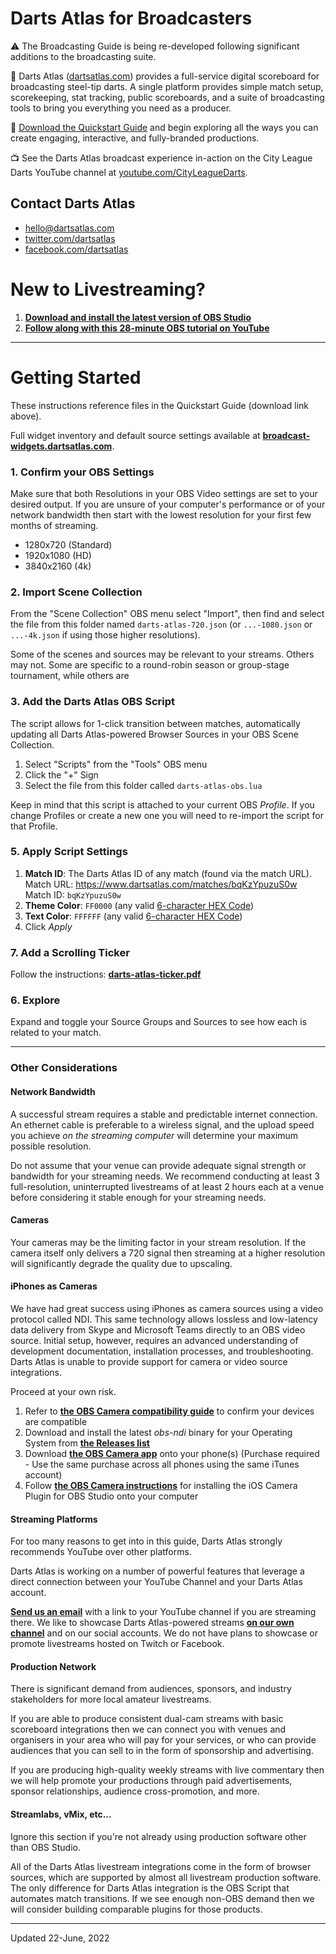 # Darts Atlas for Broadcasters

⚠️ The Broadcasting Guide is being re-developed following significant additions to the broadcasting suite.

🎯 Darts Atlas ([dartsatlas.com](https://www.dartsatlas.com)) provides a full-service digital scoreboard for broadcasting steel-tip darts. A single platform provides simple match setup, scorekeeping, stat tracking, public scoreboards, and a suite of broadcasting tools to bring you everything you need as a producer.

📂 [Download the Quickstart Guide](/darts-atlas-producer-quickstart.zip) and begin exploring all the ways you can create engaging, interactive, and fully-branded productions.

📺 See the Darts Atlas broadcast experience in-action on the City League Darts YouTube channel at [youtube.com/CityLeagueDarts](https://youtube.com/cityleaguedarts).

## Contact Darts Atlas

- [hello@dartsatlas.com](mailto:hello@dartsatlas.com)
- [twitter.com/dartsatlas](https://www.twitter.com/dartsatlas)
- [facebook.com/dartsatlas](https://www.facebook.com/dartsatlas)

# **New to Livestreaming?**

1. **[Download and install the latest version of OBS Studio](https://obsproject.com)**
1. **[Follow along with this 28-minute OBS tutorial on YouTube](https://www.youtube.com/watch?v=-puA85ciDEM)**

---

# **Getting Started**

These instructions reference files in the Quickstart Guide (download link above).

Full widget inventory and default source settings available at **[broadcast-widgets.dartsatlas.com](http://broadcast-widgets.dartsatlas.com)**.

### 1. Confirm your OBS Settings

Make sure that both Resolutions in your OBS Video settings are set to your desired output. If you are unsure of your computer's performance or of your network bandwidth then start with the lowest resolution for your first few months of streaming.

- 1280x720 (Standard)
- 1920x1080 (HD)
- 3840x2160 (4k)

### 2. Import Scene Collection

From the "Scene Collection" OBS menu select "Import", then find and select the file from this folder named `darts-atlas-720.json` (or `...-1080.json` or `...-4k.json` if using those higher resolutions).

Some of the scenes and sources may be relevant to your streams. Others may not. Some are specific to a round-robin season or group-stage tournament, while others are

### 3. Add the Darts Atlas OBS Script

The script allows for 1-click transition between matches, automatically updating all Darts Atlas-powered Browser Sources in your OBS Scene Collection.

1. Select "Scripts" from the "Tools" OBS menu
1. Click the "+" Sign
1. Select the file from this folder called `darts-atlas-obs.lua`

Keep in mind that this script is attached to your current OBS *Profile*. If you change Profiles or create a new one you will need to re-import the script for that Profile.

### 5. Apply Script Settings

1. **Match ID**: The Darts Atlas ID of any match (found via the match URL).   
   Match URL: https://www.dartsatlas.com/matches/bqKzYpuzuS0w   
   Match ID: `bqKzYpuzuS0w`
2. **Theme Color**: `FF0000` (any valid [6-character HEX Code](https://htmlcolorcodes.com/color-picker/))
3. **Text Color**: `FFFFFF` (any valid [6-character HEX Code](https://htmlcolorcodes.com/color-picker/))
4. Click *Apply*

### 7. Add a Scrolling Ticker

Follow the instructions: **[darts-atlas-ticker.pdf](http://broadcast.dartsatlas.com/darts-atlas-ticker.pdf)**

### 6. Explore

Expand and toggle your Source Groups and Sources to see how each is related to your match.

---

### **Other Considerations**

#### Network Bandwidth

A successful stream requires a stable and predictable internet connection. An ethernet cable is preferable to a wireless signal, and the upload speed you achieve *on the streaming computer* will determine your maximum possible resolution.

Do not assume that your venue can provide adequate signal strength or bandwidth for your streaming needs. We recommend conducting at least 3 full-resolution, uninterrupted livestreams of at least 2 hours each at a venue before considering it stable enough for your streaming needs.

#### Cameras

Your cameras may be the limiting factor in your stream resolution. If the camera itself only delivers a 720 signal then streaming at a higher resolution will significantly degrade the quality due to upscaling.

#### iPhones as Cameras

We have had great success using iPhones as camera sources using a video protocol called NDI. This same technology allows lossless and low-latency data delivery from Skype and Microsoft Teams directly to an OBS video source. Initial setup, however, requires an advanced understanding of development documentation, installation processes, and troubleshooting. Darts Atlas is unable to provide support for camera or video source integrations.

Proceed at your own risk.

1. Refer to **[the OBS Camera compatibility guide](https://obs.camera/docs/faqs/#What-iOS-hardware-do-I-need)** to confirm your devices are compatible
2. Download and install the latest *obs-ndi* binary for your Operating System from **[the Releases list](https://github.com/Palakis/obs-ndi/releases)**
3. Download **[the OBS Camera app](https://obs.camera)** onto your phone(s) (Purchase required - Use the same purchase across all phones using the same iTunes account)
4. Follow **[the OBS Camera instructions](https://obs.camera/docs/getting-started/ios-camera-plugin-usb/)** for installing the iOS Camera Plugin for OBS Studio onto your computer

#### Streaming Platforms

For too many reasons to get into in this guide, Darts Atlas strongly recommends YouTube over other platforms.

Darts Atlas is working on a number of powerful features that leverage a direct connection between your YouTube Channel and your Darts Atlas account.

**[Send us an email](mailto:hello@dartsatlas.com)** with a link to your YouTube channel if you are streaming there. We like to showcase Darts Atlas-powered streams **[on our own channel](https://www.youtube.com/channel/UCiNdSmt46X1XhwMdrrJbQaw)** and on our social accounts. We do not have plans to showcase or promote livestreams hosted on Twitch or Facebook.

#### Production Network

There is significant demand from audiences, sponsors, and industry stakeholders for more local amateur livestreams.

If you are able to produce consistent dual-cam streams with basic scoreboard integrations then we can connect you with venues and organisers in your area who will pay for your services, or who can provide audiences that you can sell to in the form of sponsorship and advertising.

If you are producing high-quality weekly streams with live commentary then we will help promote your productions through paid advertisements, sponsor relationships, audience cross-promotion, and more.

#### Streamlabs, vMix, etc...

Ignore this section if you're not already using production software other than OBS Studio.

All of the Darts Atlas livestream integrations come in the form of browser sources, which are supported by almost all livestream production software. The only difference for Darts Atlas integration is the OBS Script that automates match transitions. If we see enough non-OBS demand then we will consider building comparable plugins for those products.

---

Updated 22-June, 2022
